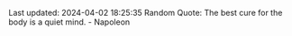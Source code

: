 Last updated: 2024-04-02 18:25:35
Random Quote: The best cure for the body is a quiet mind. - Napoleon